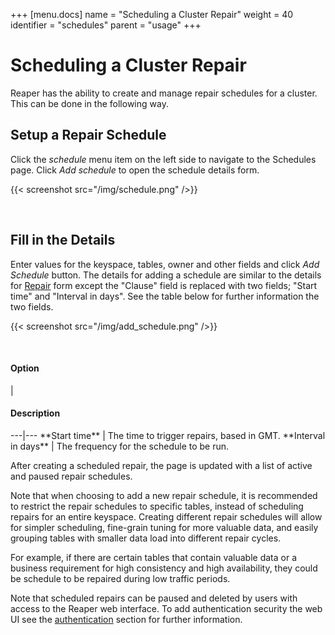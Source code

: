 +++
[menu.docs]
name = "Scheduling a Cluster Repair"
weight = 40
identifier = "schedules"
parent = "usage"
+++

# Scheduling a Cluster Repair

Reaper has the ability to create and manage repair schedules for a cluster. This can be done in the following way.

## Setup a Repair Schedule

Click the *schedule* menu item on the left side to navigate to the Schedules page. Click *Add schedule* to open the schedule details form.

{{< screenshot src="/img/schedule.png" />}}

<br/>

## Fill in the Details

Enter values for the keyspace, tables, owner and other fields and click *Add Schedule* button. The details for adding a schedule are similar to the details for [Repair](../single) form except the "Clause" field is replaced with two fields; "Start time" and "Interval in days". See the table below for further information the two fields.

{{< screenshot src="/img/add_schedule.png" />}}

<br/>

<h4>Option</h4> | <h4>Description</h4>
---|---
**Start time** | The time to trigger repairs, based in GMT.
**Interval in days** | The frequency for the schedule to be run.

<br/>

After creating a scheduled repair, the page is updated with a list of active and paused repair schedules.

Note that when choosing to add a new repair schedule, it is recommended to restrict the repair schedules to specific tables, instead of scheduling repairs for an entire keyspace. Creating different repair schedules will allow for simpler scheduling, fine-grain tuning for more valuable data, and easily grouping tables with smaller data load into different repair cycles.

For example, if there are certain tables that contain valuable data or a business requirement for high consistency and high availability, they could be schedule to be repaired during low traffic periods.

Note that scheduled repairs can be paused and deleted by users with access to the Reaper web interface. To add authentication security the web UI see the [authentication](/docs/configuration/authentication) section for further information.
